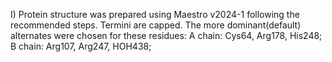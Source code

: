 I) Protein structure was prepared using Maestro v2024-1 following the recommended steps.
Termini are capped.
The more dominant(default) alternates were chosen for these residues:
A chain: Cys64, Arg178, His248;
B chain: Arg107, Arg247, HOH438;
